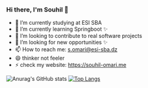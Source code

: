 ### Hi there, I'm Souhil 👋





- 🔭 I’m currently studying at ESI SBA 
- 🌱 I’m currently learning Springboot ✨
- 👯 I’m looking to contribute to real software projects
- 🤔 I’m looking for new opportunities ✨
- 📫 How to reach me: s.omari@esi-sba.dz
- 😄 thinker not feeler
- ⚡ check my website: https://souhil-omari.me

![Anurag's GitHub stats](https://github-readme-stats.vercel.app/api?username=Souhil19&show_icons=true&theme=default)
[![Top Langs](https://github-readme-stats.vercel.app/api/top-langs/?username=Souhil19&layout=compact)](https://github.com/anuraghazra/github-readme-stats)


